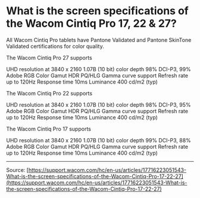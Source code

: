 # What is the screen specifications of the Wacom Cintiq Pro 17, 22 & 27?

All Wacom Cintiq Pro tablets have Pantone Validated and Pantone SkinTone Validated certifications for color quality.


The Wacom Cintiq Pro 27 supports

UHD resolution at 3840 x 2160
1.07B (10 bit) color depth
98% DCI-P3, 99% Adobe RGB Color Gamut
HDR PQ/HLG Gamma curve support
Refresh rate up to 120Hz
Response time 10ms
Luminance 400 cd/m2 (typ)



The Wacom Cintiq Pro 22 supports

UHD resolution at 3840 x 2160
1.07B (10 bit) color depth
98% DCI-P3, 95% Adobe RGB Color Gamut
HDR PQ/HLG Gamma curve support
Refresh rate up to 120Hz
Response time 10ms
Luminance 400 cd/m2 (typ)



The Wacom Cintiq Pro 17 supports

UHD resolution at 3840 x 2160
1.07B (10 bit) color depth
99% DCI-P3, 88% Adobe RGB Color Gamut
HDR PQ/HLG Gamma curve support
Refresh rate up to 120Hz
Response time 10ms
Luminance 400 cd/m2 (typ)

---
Source: [https://support.wacom.com/hc/en-us/articles/17716223051543-What-is-the-screen-specifications-of-the-Wacom-Cintiq-Pro-17-22-27](https://support.wacom.com/hc/en-us/articles/17716223051543-What-is-the-screen-specifications-of-the-Wacom-Cintiq-Pro-17-22-27)
